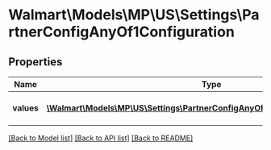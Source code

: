 # Walmart\Models\MP\US\Settings\PartnerConfigAnyOf1Configuration

## Properties

Name | Type | Description | Notes
------------ | ------------- | ------------- | -------------
**values** | [**\Walmart\Models\MP\US\Settings\PartnerConfigAnyOf1ConfigurationValuesInner[]**](PartnerConfigAnyOf1ConfigurationValuesInner.md) | List of feed throttling configurations | [optional]


[[Back to Model list]](./) [[Back to API list]](../../../../../README.md#supported-apis) [[Back to README]](../../../../../README.md)
